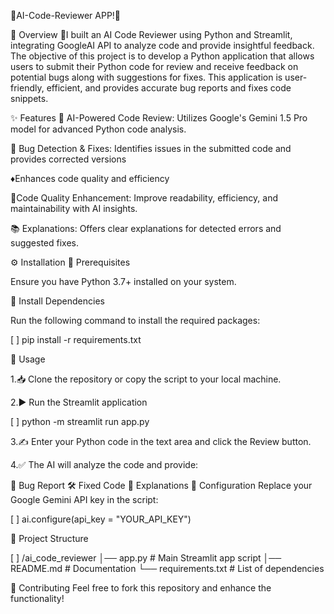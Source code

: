 🚀AI-Code-Reviewer APP!🚀

📌 Overview
🤖I built an AI Code Reviewer using Python and Streamlit, integrating GoogleAI API to analyze code and provide insightful feedback. The objective of this project is to develop a Python application that allows users to submit their Python code for review and receive feedback on potential bugs along with suggestions for fixes. This application is user-friendly, efficient, and provides accurate bug reports and fixes code snippets.

✨ Features
🤖 AI-Powered Code Review: Utilizes Google's Gemini 1.5 Pro model for advanced Python code analysis.

🐞 Bug Detection & Fixes: Identifies issues in the submitted code and provides corrected versions

♦️Enhances code quality and efficiency

🏺Code Quality Enhancement: Improve readability, efficiency, and maintainability with AI insights.

📚 Explanations: Offers clear explanations for detected errors and suggested fixes.

⚙️ Installation
🔹 Prerequisites

Ensure you have Python 3.7+ installed on your system.

🔹 Install Dependencies

Run the following command to install the required packages:


[ ]
pip install -r requirements.txt

🚀 Usage

1.📥 Clone the repository or copy the script to your local machine.

2.▶️ Run the Streamlit application


[ ]
python -m streamlit run app.py

3.✍️ Enter your Python code in the text area and click the Review button.

4.✅ The AI will analyze the code and provide:

🔎 Bug Report
🛠 Fixed Code
📖 Explanations
🔧 Configuration
Replace your Google Gemini API key in the script:


[ ]
ai.configure(api_key = "YOUR_API_KEY")

📁 Project Structure

[ ]
/ai_code_reviewer
│── app.py               # Main Streamlit app script
│── README.md            # Documentation
└── requirements.txt      # List of dependencies

🤝 Contributing
Feel free to fork this repository and enhance the functionality!

